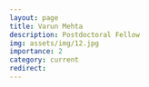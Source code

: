 ```yaml
---
layout: page
title: Varun Mehta
description: Postdoctoral Fellow
img: assets/img/12.jpg
importance: 2
category: current
redirect: 
---
```


